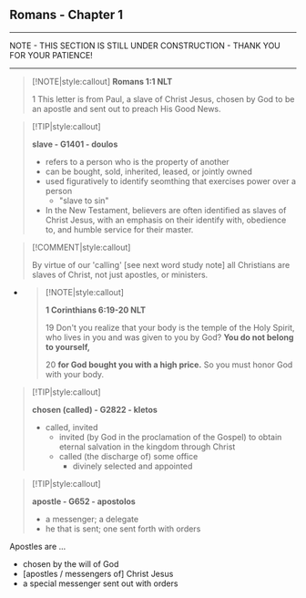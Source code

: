 ## Romans - Chapter 1
___

NOTE - THIS SECTION IS STILL UNDER CONSTRUCTION - THANK YOU FOR YOUR PATIENCE!
___

> [!NOTE|style:callout] 
> **Romans 1:1 NLT**  
>
> 1 This letter is from Paul, a slave of Christ Jesus, chosen by God to be an apostle and sent out to preach His Good News.
> 

> [!TIP|style:callout]  
>
> **slave - G1401 - doulos**  
> 
> * refers to a person who is the property of another  
> * can be bought, sold, inherited, leased, or jointly owned  
> * used figuratively to identify seomthing that exercises power over a person  
> 	* "slave to sin"  
> * In the New Testament, believers are often identified as slaves of Christ Jesus, with an emphasis on their identify with, obedience to, and humble service for their master.  
>

> [!COMMENT|style:callout]  
> 
> By virtue of our 'calling' [see next word study note] all Christians are slaves of Christ, not just apostles, or ministers.  
>

*   > [!NOTE|style:callout]  
    > 
    > **1 Corinthians 6:19-20 NLT**  
    > 
    > 19 Don't you realize that your body is the temple of the Holy Spirit, who lives in you and was given to you by God? **You do not belong to yourself,**  
    > 
    > 20 **for God bought you with a high price.** So you must honor God with your body.  
    >

> [!TIP|style:callout]  
>
> **chosen (called) - G2822 - kletos**  
>
> * called, invited  
> 	* invited (by God in the proclamation of the Gospel) to obtain eternal salvation in the kingdom through Christ  
> 	* called (the discharge of) some office  
>		* divinely selected and appointed  
>

> [!TIP|style:callout]  
>
> **apostle - G652 - apostolos** 
>
> * a messenger; a delegate  
> * he that is sent; one sent forth with orders
>

Apostles are ...  

* chosen by the will of God
* [apostles / messengers of] Christ Jesus
* a special messenger sent out with orders